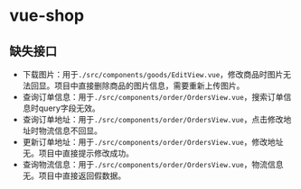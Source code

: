 # vue-shop

## 缺失接口

* 下载图片：用于`./src/components/goods/EditView.vue`，修改商品时图片无法回显。项目中直接删除商品的图片信息，需要重新上传图片。
* 查询订单信息：用于`./src/components/order/OrdersView.vue`，搜索订单信息时query字段无效。
* 查询订单地址：用于`./src/components/order/OrdersView.vue`，点击修改地址时物流信息不回显。
* 更新订单地址：用于`./src/components/order/OrdersView.vue`，修改地址无。项目中直接提示修改成功。
* 查询物流信息：用于`./src/components/order/OrdersView.vue`，物流信息无。项目中直接返回假数据。
